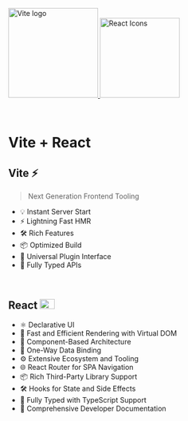 <p>
  <a href="https://vite.dev" target="_blank" rel="noopener noreferrer">
    <img width="180" src="https://vite.dev/logo.svg" alt="Vite logo">
  </a>
  <img src="https://raw.githubusercontent.com/react-icons/react-icons/master/react-icons.svg" width="160" alt="React Icons">

</p>
<br>

# Vite + React 

## Vite ⚡



> Next Generation Frontend Tooling

- 💡 Instant Server Start
- ⚡️ Lightning Fast HMR
- 🛠️ Rich Features
- 📦 Optimized Build
- 🔩 Universal Plugin Interface
- 🔑 Fully Typed APIs

<br>

## React <img src="https://raw.githubusercontent.com/react-icons/react-icons/master/react-icons.svg" width="30" height="20" alt="React Icons ">

- ⚛️ Declarative UI
- 🚀 Fast and Efficient Rendering with Virtual DOM
- 🧩 Component-Based Architecture
- 🔄 One-Way Data Binding
- ⚙️ Extensive Ecosystem and Tooling
- 🌐 React Router for SPA Navigation
- 📦 Rich Third-Party Library Support
- 🛠️ Hooks for State and Side Effects
- 🔑 Fully Typed with TypeScript Support
- 📘 Comprehensive Developer Documentation


